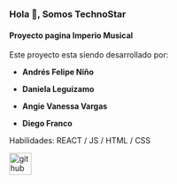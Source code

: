 ### Hola 👋, Somos TechnoStar
#### Proyecto pagina Imperio Musical

Este proyecto esta siendo desarrollado por:

  * **Andrés Felipe Niño**

  * **Daniela Leguizamo**

  * **Angie Vanessa Vargas**

  * **Diego Franco**


Habilidades: REACT / JS / HTML / CSS



[<img src='https://cdn.jsdelivr.net/npm/simple-icons@3.0.1/icons/github.svg' alt='github' height='40'>](https://github.com/TechnoStar-MisionTic)  

